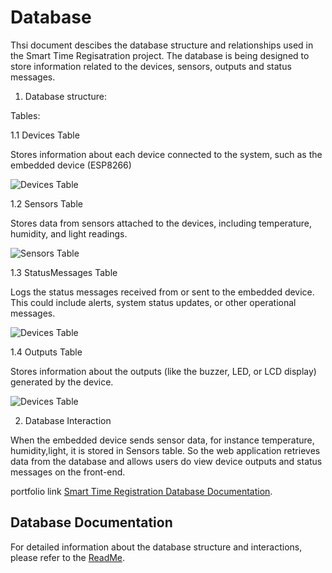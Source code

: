 # Database

Thsi document descibes the database structure and relationships used in the Smart Time Regisatration project. The database is being designed to store information related to the devices, sensors, outputs and status messages.



1. Database structure:

Tables:

1.1 Devices Table 

Stores information about each device connected to the system, such as the embedded device (ESP8266)

![Devices Table](/assets/new.png)

1.2 Sensors Table

Stores data from sensors attached to the devices, including temperature, humidity, and light readings.

![Sensors Table](/assets/sensors.jpg) 

1.3 StatusMessages Table

Logs the status messages received from or sent to the embedded device. This could include alerts, system status updates, or other operational messages.

![Devices Table](/assets/statusmessages.jpg)

1.4 Outputs Table 

Stores information about the outputs (like the buzzer, LED, or LCD display) generated by the device.

![Devices Table](/assets/outputs.jpg)



2.  Database Interaction

When the embedded device sends sensor data, for instance temperature, humidity,light, it is stored in Sensors table. So the web application retrieves data from the database and allows users do view device outputs and status messages on the front-end. 


portfolio link  [Smart Time Registration Database Documentation](https://guudeemiiree57-iot-2024-2025-semester-1-individu-aa710d5251c8b8.dev.hihva.nl/web/database/).

## Database Documentation

For detailed information about the database structure and interactions, please refer to the [ReadMe](docs/database/README.md).





